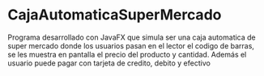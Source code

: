 # CajaAutomaticaSuperMercado
Programa desarrollado con JavaFX que simula ser una caja automatica de super mercado donde los usuarios pasan en el lector el codigo de barras, se les muestra en pantalla el precio del producto y cantidad. Además el usuario puede pagar con tarjeta de credito, debito y efectivo
